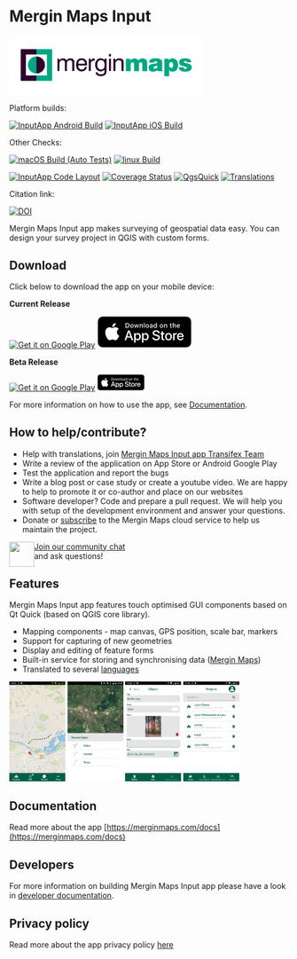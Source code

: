 # Mergin Maps Input

<img src="images/MM_logo.png" width=350>

Platform builds:

[![InputApp Android Build](https://github.com/MerginMaps/input/workflows/Android/badge.svg)](https://github.com/MerginMaps/input/actions?query=workflow%3A%22Android%22)
[![InputApp iOS Build](https://github.com/MerginMaps/input/workflows/iOS%20Build/badge.svg)](https://github.com/MerginMaps/input/actions?query=workflow%3A%22iOS+Build%22)

Other Checks:

[![macOS Build (Auto Tests)](https://github.com/MerginMaps/input/actions/workflows/macos.yml/badge.svg)](https://github.com/MerginMaps/input/actions/workflows/macos.yml)
[![linux Build](https://github.com/MerginMaps/input/actions/workflows/linux.yml/badge.svg)](https://github.com/MerginMaps/input/actions/workflows/linux.yml)

[![InputApp Code Layout](https://github.com/MerginMaps/input/workflows/Code%20Layout/badge.svg)](https://github.com/MerginMaps/input/actions?query=workflow%3A%22Code+Layout%22)
[![Coverage Status](https://coveralls.io/repos/github/MerginMaps/input/badge.svg?branch=master)](https://coveralls.io/github/MerginMaps/input?branch=master)
[![QgsQuick](https://github.com/MerginMaps/input/workflows/QgsQuick/badge.svg)](https://github.com/MerginMaps/input/actions?query=workflow%3A%22QgsQuick%22)
[![Translations](https://github.com/MerginMaps/input/actions/workflows/i18n.yml/badge.svg)](https://github.com/MerginMaps/input/actions/workflows/i18n.yml)

Citation link:

[![DOI](https://zenodo.org/badge/46554390.svg)](https://zenodo.org/badge/latestdoi/46554390)

Mergin Maps Input app makes surveying of geospatial data easy. You can design your survey project in QGIS with custom forms.

## Download
Click below to download the app on your mobile device:

**Current Release**
<p>
<a href='https://play.google.com/store/apps/details?id=uk.co.lutraconsulting&ah=GSqwibzO2n63iMlCjHmMuBk89t4&pcampaignid=MKT-Other-global-all-co-prtnr-py-PartBadge-Mar2515-1&pcampaignid=MKT-Other-global-all-co-prtnr-py-PartBadge-Mar2515-1'><img alt='Get it on Google Play' src='images/google-play-store-badge.png' height="57" /></a>
<a href='https://apps.apple.com/us/app/input/id1478603559?ls=1'><img alt='Download it from TestFlight' src='images/app-store.png' width="170" /></a>
</p>

**Beta Release**
<p>
<a href='https://play.google.com/apps/testing/uk.co.lutraconsulting'><img alt='Get it on Google Play' src='images/google-play-store-badge.png' height="28.5" /></a>
<a href='https://testflight.apple.com/join/JO5EIywn'><img alt='Download it from TestFlight' src='images/app-store.png' width="85" /></a>
</p>

For more information on how to use the app, see [Documentation](https://merginmaps.com/docs).

## How to help/contribute?

- Help with translations, join [Mergin Maps Input app Transifex Team](https://www.transifex.com/lutra-consulting/input)
- Write a review of the application on App Store or Android Google Play
- Test the application and report the bugs
- Write a blog post or case study or create a youtube video. We are happy to help to promote it or co-author and place on our websites
- Software developer? Code and prepare a pull request. We will help you with setup of the development environment and answer your questions.
- Donate or [subscribe](https://merginmaps.com/) to the Mergin Maps cloud service to help us maintain the project.

<div><img align="left" width="45" height="45" src="https://raw.githubusercontent.com/MerginMaps/docs/main/src/.vuepress/public/slack.svg"><a href="https://merginmaps.com/community/join">Join our community chat</a><br/>and ask questions!</div>

## Features

Mergin Maps Input app features touch optimised GUI components based on Qt Quick (based on QGIS core library).

* Mapping components - map canvas, GPS position, scale bar, markers
* Support for capturing of new geometries
* Display and editing of feature forms
* Built-in service for storing and synchronising data ([Mergin Maps](https://merginmaps.com/))
* Translated to several [languages](https://www.transifex.com/lutra-consulting/input)

<p float="left">
    <img align="centre" src="https://github.com/MerginMaps/input/blob/master/images/screen1.jpg" width="20%">
    <img align="centre" src="https://github.com/MerginMaps/input/blob/master/images/screen2.jpg" width="20%">
    <img align="centre" src="https://github.com/MerginMaps/input/blob/master/images/screen3.jpg" width="20%">
    <img align="centre" src="https://github.com/MerginMaps/input/blob/master/images/screen4.jpg" width="20%">
</p>

## Documentation

Read more about the app [https://merginmaps.com/docs](https://merginmaps.com/docs)

## Developers

For more information on building Mergin Maps Input app please have a look in [developer documentation](docs/developers/README.md).

## Privacy policy
Read more about the app privacy policy [here](https://merginmaps.com/docs/reference/privacy/)
